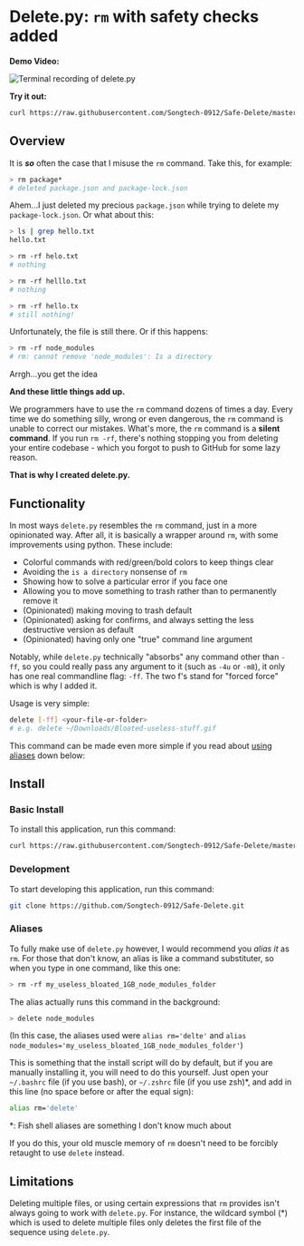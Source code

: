 # Delete.py: `rm` with safety checks added

**Demo Video:**

![Terminal recording of delete.py](./assets/Demo.gif)

**Try it out:**

```bash
curl https://raw.githubusercontent.com/Songtech-0912/Safe-Delete/master/installDeletePython.sh | bash
```

## Overview

It is ***so*** often the case that I misuse the `rm` command. Take this, for example:

```bash
> rm package*
# deleted package.json and package-lock.json
```

Ahem...I just deleted my precious `package.json` while trying to delete my `package-lock.json`. Or what about this:

```bash
> ls | grep hello.txt
hello.txt

> rm -rf helo.txt
# nothing

> rm -rf helllo.txt
# nothing

> rm -rf hello.tx
# still nothing!
```

Unfortunately, the file is still there. Or if this happens:

```bash
> rm -rf node_modules
# rm: cannot remove 'node_modules': Is a directory
```

Arrgh...you get the idea

**And these little things add up.**

We programmers have to use the `rm` command dozens of times a day. Every time we do something silly, wrong or even dangerous, the `rm` command is unable to correct our mistakes. What's more, the `rm` command is a **silent command**. If you run `rm -rf`, there's nothing stopping you from deleting your entire codebase - which you forgot to push to GitHub for some lazy reason.

**That is why I created delete.py.**

## Functionality

In most ways `delete.py` resembles the `rm` command, just in a more opinionated way. After all, it is basically a wrapper around `rm`, with some improvements using python. These include:

* Colorful commands with red/green/bold colors to keep things clear
* Avoiding the `is a directory` nonsense of `rm`
* Showing how to solve a particular error if you face one
* Allowing you to move something to trash rather than to permanently remove it
* (Opinionated) making moving to trash default
* (Opinionated) asking for confirms, and always setting the less destructive version as default
* (Opinionated) having only one "true" command line argument

Notably, while `delete.py` technically "absorbs" any command other than `-ff`, so you could really pass any argument to it (such as `-4u` or `-m8`), it only has one real commandline flag: `-ff`. The two f's stand for "forced force" which is why I added it.

Usage is very simple:

```bash
delete [-ff] <your-file-or-folder>
# e.g. delete ~/Downloads/Bloated-useless-stuff.gif
```

This command can be made even more simple if you read about [using aliases](#aliases) down below:

## Install

### Basic Install

To install this application, run this command:

```bash
curl https://raw.githubusercontent.com/Songtech-0912/Safe-Delete/master/installDeletePython.sh | bash
```

### Development

To start developing this application, run this command:

```bash
git clone https://github.com/Songtech-0912/Safe-Delete.git
```

### Aliases

To fully make use of `delete.py` however, I would recommend you *alias it* as `rm`. For those that don't know, an alias is like a command substituter, so when you type in one command, like this one:

```bash
> rm -rf my_useless_bloated_1GB_node_modules_folder
```

The alias actually runs this command in the background:

```bash
> delete node_modules
```

(In this case, the aliases used were `alias rm='delte'` and `alias node_modules='my_useless_bloated_1GB_node_modules_folder'`)

This is something that the install script will do by default, but if you are manually installing it, you will need to do this yourself. Just open your `~/.bashrc` file (if you use bash), or `~/.zshrc` file (if you use zsh)\*, and add in this line (no space before or after the equal sign):

```bash
alias rm='delete'
```

\*: Fish shell aliases are something I don't know much about

If you do this, your old muscle memory of `rm` doesn't need to be forcibly retaught to use `delete` instead.

## Limitations

Deleting multiple files, or using certain expressions that `rm` provides isn't always going to work with `delete.py`. For instance, the wildcard symbol (\*) which is used to delete multiple files only deletes the first file of the sequence using `delete.py`.



